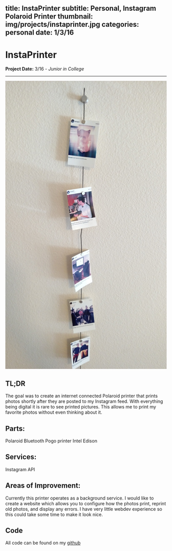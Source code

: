 title: InstaPrinter
subtitle: Personal, Instagram Polaroid Printer
thumbnail: img/projects/instaprinter.jpg
categories: personal
date: 1/3/16
---
# InstaPrinter
**Project Date:** 3/16 - *Junior in College*

---

![feed](img/projects/instaprinter.jpg)

## TL;DR
The goal was to create an internet connected Polaroid printer that prints photos shortly after they are posted to my Instagram feed. With everything being digital it is rare to see printed pictures. This allows me to print my favorite photos without even thinking about it.

## Parts:
Polaroid Bluetooth Pogo printer
Intel Edison

## Services:
Instagram API

## Areas of Improvement:
Currently this printer operates as a background service. I would like to create a website which allows you to configure how the photos print, reprint old photos, and display any errors. I have very little webdev experience so this could take some time to make it look nice.

## Code
All code can be found on my [github](https://github.com/djnugent/instaprinter)

